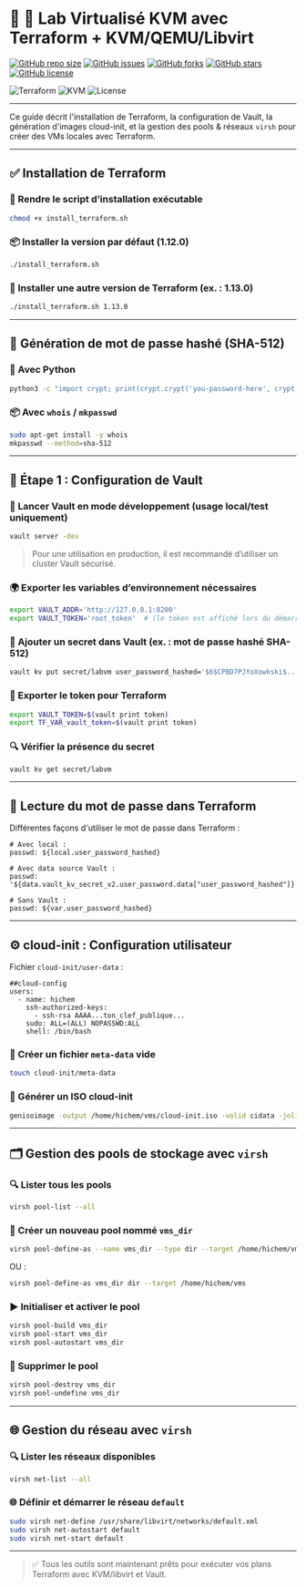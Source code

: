 #  🚀 🧪 Lab Virtualisé KVM avec Terraform + KVM/QEMU/Libvirt

[![GitHub repo size](https://img.shields.io/github/repo-size/hichemlamine28/kvm?style=flat-square)](https://github.com/hichemlamine28/kvm)
[![GitHub issues](https://img.shields.io/github/issues/hichemlamine28/kvm?style=flat-square)](https://github.com/hichemlamine28/kvm/issues)
[![GitHub forks](https://img.shields.io/github/forks/hichemlamine28/kvm?style=flat-square)](https://github.com/hichemlamine28/kvm/network)
[![GitHub stars](https://img.shields.io/github/stars/hichemlamine28/kvm?style=flat-square)](https://github.com/hichemlamine28/kvm/stargazers)
[![GitHub license](https://img.shields.io/github/license/hichemlamine28/kvm?style=flat-square)](LICENSE)


![Terraform](https://img.shields.io/badge/Terraform-1.12.0-5F43E9?logo=terraform)
![KVM](https://img.shields.io/badge/KVM-integrated-6600cc?logo=linux)
![License](https://img.shields.io/badge/license-MIT-blue)

---

Ce guide décrit l'installation de Terraform, la configuration de Vault, la génération d'images cloud-init, et la gestion des pools & réseaux `virsh` pour créer des VMs locales avec Terraform.

---

## ✅ Installation de Terraform

### 🔧 Rendre le script d’installation exécutable

```bash
chmod +x install_terraform.sh
```

### 📦 Installer la version par défaut (1.12.0)

```bash
./install_terraform.sh
```

### 🔁 Installer une autre version de Terraform (ex. : 1.13.0)

```bash
./install_terraform.sh 1.13.0
```

---

## 🔐 Génération de mot de passe hashé (SHA-512)

### 📜 Avec Python

```bash
python3 -c "import crypt; print(crypt.crypt('you-password-here', crypt.mksalt(crypt.METHOD_SHA512)))"
```

### 📦 Avec `whois` / `mkpasswd`

```bash
sudo apt-get install -y whois
mkpasswd --method=sha-512
```

---

## 🧱 Étape 1 : Configuration de Vault

### 🔐 Lancer Vault en mode développement (usage local/test uniquement)

```bash
vault server -dev
```

> Pour une utilisation en production, il est recommandé d’utiliser un cluster Vault sécurisé.

### 🌍 Exporter les variables d’environnement nécessaires

```bash
export VAULT_ADDR='http://127.0.0.1:8200'
export VAULT_TOKEN='root_token'  # (le token est affiché lors du démarrage de Vault en mode dev)
```

### 🔑 Ajouter un secret dans Vault (ex. : mot de passe hashé SHA-512)

```bash
vault kv put secret/labvm user_password_hashed='$6$CPBD7PJYoXowkski$.......O.Lek6/nKL4l5rmw1MY/zf...Kd0'
```

### 🔄 Exporter le token pour Terraform

```bash
export VAULT_TOKEN=$(vault print token)
export TF_VAR_vault_token=$(vault print token)
```

### 🔍 Vérifier la présence du secret

```bash
vault kv get secret/labvm
```

---

## 🔎 Lecture du mot de passe dans Terraform

Différentes façons d'utiliser le mot de passe dans Terraform :

```hcl
# Avec local :
passwd: ${local.user_password_hashed}

# Avec data source Vault :
passwd: '${data.vault_kv_secret_v2.user_password.data["user_password_hashed"]}'

# Sans Vault :
passwd: ${var.user_password_hashed}
```

---

## ⚙️ cloud-init : Configuration utilisateur

Fichier `cloud-init/user-data` :

<pre><code>##cloud-config
users:
  - name: hichem
    ssh-authorized-keys:
      - ssh-rsa AAAA...ton_clef_publique...
    sudo: ALL=(ALL) NOPASSWD:ALL
    shell: /bin/bash
</code></pre>

### 📄 Créer un fichier `meta-data` vide

```bash
touch cloud-init/meta-data
```

### 📀 Générer un ISO cloud-init

```bash
genisoimage -output /home/hichem/vms/cloud-init.iso -volid cidata -joliet -rock cloud-init/user-data cloud-init/meta-data
```

---

## 🗂️ Gestion des pools de stockage avec `virsh`

### 🔍 Lister tous les pools

```bash
virsh pool-list --all
```

### 📁 Créer un nouveau pool nommé `vms_dir`

```bash
virsh pool-define-as --name vms_dir --type dir --target /home/hichem/vms
```

OU :

```bash
virsh pool-define-as vms_dir dir --target /home/hichem/vms
```

### ▶️ Initialiser et activer le pool

```bash
virsh pool-build vms_dir
virsh pool-start vms_dir
virsh pool-autostart vms_dir
```

### 🧹 Supprimer le pool

```bash
virsh pool-destroy vms_dir
virsh pool-undefine vms_dir
```

---

## 🌐 Gestion du réseau avec `virsh`

### 🔍 Lister les réseaux disponibles

```bash
virsh net-list --all
```

### 🌐 Définir et démarrer le réseau `default`

```bash
sudo virsh net-define /usr/share/libvirt/networks/default.xml
sudo virsh net-autostart default
sudo virsh net-start default
```

---

> ✅ Tous les outils sont maintenant prêts pour exécuter vos plans Terraform avec KVM/libvirt et Vault.
